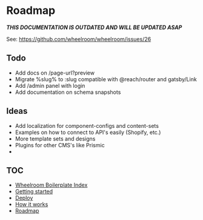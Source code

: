 # Roadmap

**_THIS DOCUMENTATION IS OUTDATED AND WILL BE UPDATED ASAP_**

See: https://github.com/wheelroom/wheelroom/issues/26

## Todo

- Add docs on /page-url?preview
- Migrate %slug% to :slug compatible with @reach/router and gatsby/Link
- Add /admin panel with login
- Add documentation on schema snapshots

## Ideas

- Add localization for component-configs and content-sets
- Examples on how to connect to API's easily (Shopify, etc.)
- More template sets and designs
- Plugins for other CMS's like Prismic
-

## TOC

- [Wheelroom Boilerplate Index](../README.md)
- [Getting started](./getting-started.md)
- [Deploy](./deploy-wheelroom-project.md)
- [How it works](./how-it-works.md)
- [Roadmap](./roadmap.md)

